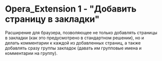# Opera_Extension 1 - "Добавить страницу в закладки"

Расширение для браузера, позволяющее не только добавлять страницы в закладки (как это предусмотрено в стандартном решении), но и делать комментарии к каждой из добавленных страниц, а также добавлять сразу группы закладок (давать им групповые имена и комментарии на группу).
